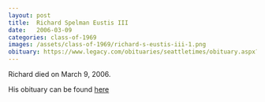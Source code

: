 ```yaml
---
layout: post
title:  Richard Spelman Eustis III
date:   2006-03-09
categories: class-of-1969
images: /assets/class-of-1969/richard-s-eustis-iii-1.png
obituary: https://www.legacy.com/obituaries/seattletimes/obituary.aspx?n=Richard-Eustis&pid=17200431
---
```

Richard died on March 9, 2006.

His obituary can be found [here](https://www.legacy.com/obituaries/seattletimes/obituary.aspx?n=Richard-Eustis&pid=17200431)
